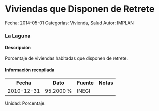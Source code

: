 Viviendas que Disponen de Retrete
=====

Fecha: 2014-05-01
Categorías: Vivienda, Salud
Autor: IMPLAN

### La Laguna

#### Descripción

Porcentaje de viviendas habitadas que disponen de retrete.

#### Información recopilada

<table class="table table-hover table-bordered">
  <tr><th>Fecha</th><th>Dato</th><th>Fuente</th><th>Notas</th></tr>
  <tr><td>2010-12-31</td><td>95.2000 %</td><td>INEGI</td><td></td></tr>
</table>

Unidad: Porcentaje.
